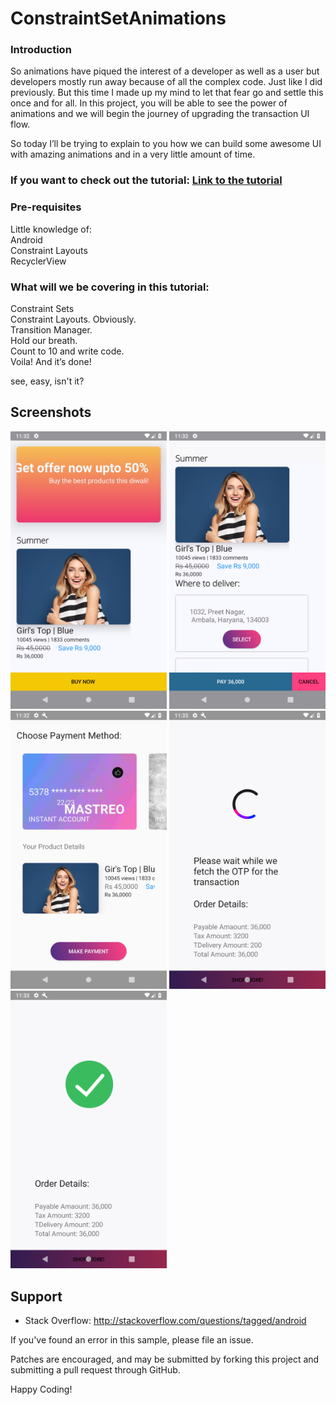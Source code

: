 # ConstraintSetAnimations

### Introduction
So animations have piqued the interest of a developer as well as a user but developers mostly run away because of all the complex code. Just like I did previously. But this time I made up my mind to let that fear go and settle this once and for all. In this project, you will be able to see the power of animations and we will begin the journey of upgrading the transaction UI flow.

So today I’ll be trying to explain to you how we can build some awesome UI with amazing animations and in a very little amount of time.

### If you want to check out the tutorial: [Link to the tutorial](https://medium.com/@dhruvamsharma/building-easy-animations-using-constraintsets-58515022bfe1)

### Pre-requisites
Little knowledge of: <br>
Android <br>
Constraint Layouts <br>
RecyclerView

### What will we be covering in this tutorial:
Constraint Sets<br>
Constraint Layouts. Obviously.<br>
Transition Manager.<br>
Hold our breath.<br>
Count to 10 and write code.<br>
Voila! And it’s done!

see, easy, isn't it?


Screenshots
-----------

<img src="https://github.com/DhruvamSharma/ConstraintSetAnimations/blob/master/Part3/docs/Screenshot_1534356150.png" width="250"> <img src="https://github.com/DhruvamSharma/ConstraintSetAnimations/blob/master/Part3/docs/Screenshot_1534356156.png" width="250"> <img src="https://github.com/DhruvamSharma/ConstraintSetAnimations/blob/master/Part3/docs/Screenshot_1534356174.png" width="250"> <img src="https://github.com/DhruvamSharma/ConstraintSetAnimations/blob/master/Part3/docs/Screenshot_1534356180.png" width="250"> <img src="https://github.com/DhruvamSharma/ConstraintSetAnimations/blob/master/Part3/docs/Screenshot_1534356184.png" width="250"> 



Support
-------

- Stack Overflow: http://stackoverflow.com/questions/tagged/android

If you've found an error in this sample, please file an issue.

Patches are encouraged, and may be submitted by forking this project and
submitting a pull request through GitHub.

Happy Coding!
